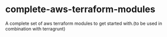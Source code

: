 # complete-aws-terraform-modules
A complete set of aws terraform modules to get started with.(to be used in combination with terragrunt)
